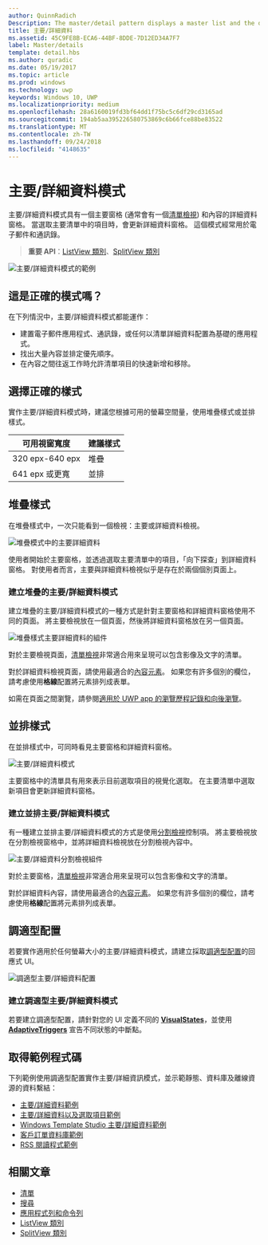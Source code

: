 ```yaml
---
author: QuinnRadich
Description: The master/detail pattern displays a master list and the details for the currently selected item. This pattern is frequently used for email and contact lists/address books.
title: 主要/詳細資料
ms.assetid: 45C9FE8B-ECA6-44BF-8DDE-7D12ED34A7F7
label: Master/details
template: detail.hbs
ms.author: quradic
ms.date: 05/19/2017
ms.topic: article
ms.prod: windows
ms.technology: uwp
keywords: Windows 10, UWP
ms.localizationpriority: medium
ms.openlocfilehash: 28a6160019fd3bf64dd1f75bc5c6df29cd3165ad
ms.sourcegitcommit: 194ab5aa395226580753869c6b66fce88be83522
ms.translationtype: MT
ms.contentlocale: zh-TW
ms.lasthandoff: 09/24/2018
ms.locfileid: "4148635"
---
```

# <a name="masterdetails-pattern"></a>主要/詳細資料模式

 

主要/詳細資料模式具有一個主要窗格 (通常會有一個[清單檢視](lists.md)) 和內容的詳細資料窗格。 當選取主要清單中的項目時，會更新詳細資料窗格。 這個模式經常用於電子郵件和通訊錄。

> **重要 API**：[ListView 類別](https://docs.microsoft.com/en-us/uwp/api/Windows.UI.Xaml.Controls.ListView)、[SplitView 類別](https://docs.microsoft.com/en-us/uwp/api/windows.ui.xaml.controls.splitview)

![主要/詳細資料模式的範例](images/HIGSecOne_MasterDetail.png)

## <a name="is-this-the-right-pattern"></a>這是正確的模式嗎？

在下列情況中，主要/詳細資料模式都能運作：

-   建置電子郵件應用程式、通訊錄，或任何以清單詳細資料配置為基礎的應用程式。
-   找出大量內容並排定優先順序。
-   在內容之間往返工作時允許清單項目的快速新增和移除。

## <a name="choose-the-right-style"></a>選擇正確的樣式

實作主要/詳細資料模式時，建議您根據可用的螢幕空間量，使用堆疊樣式或並排樣式。

| 可用視窗寬度 | 建議樣式 |
|------------------------|-------------------|
| 320 epx-640 epx        | 堆疊           |
| 641 epx 或更寬       | 並排      |

 
## <a name="stacked-style"></a>堆疊樣式

在堆疊樣式中，一次只能看到一個檢視：主要或詳細資料檢視。

![堆疊模式中的主要詳細資料](images/patterns-md-stacked.png)

使用者開始於主要窗格，並透過選取主要清單中的項目，「向下探查」到詳細資料窗格。 對使用者而言，主要與詳細資料檢視似乎是存在於兩個個別頁面上。

### <a name="create-a-stacked-masterdetails-pattern"></a>建立堆疊的主要/詳細資料模式

建立堆疊的主要/詳細資料模式的一種方式是針對主要窗格和詳細資料窗格使用不同的頁面。 將主要檢視放在一個頁面，然後將詳細資料窗格放在另一個頁面。

![堆疊樣式主要詳細資料的組件](images/patterns-md-stacked-parts.png)

對於主要檢視頁面，[清單檢視](lists.md)非常適合用來呈現可以包含影像及文字的清單。 

對於詳細資料檢視頁面，請使用最適合的[內容元素](../layout/layout-panels.md)。 如果您有許多個別的欄位，請考慮使用**格線**配置將元素排列成表單。

如需在頁面之間瀏覽，請參閱[適用於 UWP app 的瀏覽歷程記錄和向後瀏覽](../basics/navigation-history-and-backwards-navigation.md)。

## <a name="side-by-side-style"></a>並排樣式

在並排樣式中，可同時看見主要窗格和詳細資料窗格。

![主要/詳細資料模式](images/patterns-masterdetail-400x227.png)

主要窗格中的清單具有用來表示目前選取項目的視覺化選取。 在主要清單中選取新項目會更新詳細資料窗格。

### <a name="create-a-side-by-side-masterdetails-pattern"></a>建立並排主要/詳細資料模式

有一種建立並排主要/詳細資料模式的方式是使用[分割檢視](split-view.md)控制項。 將主要檢視放在分割檢視窗格中，並將詳細資料檢視放在分割檢視內容中。

![主要/詳細資料分割檢視組件](images/patterns_md_splitview_parts.png)

對於主要窗格，[清單檢視](lists.md)非常適合用來呈現可以包含影像和文字的清單。

對於詳細資料內容，請使用最適合的[內容元素](../layout/layout-panels.md)。 如果您有許多個別的欄位，請考慮使用**格線**配置將元素排列成表單。

## <a name="adaptive-layout"></a>調適型配置

若要實作適用於任何螢幕大小的主要/詳細資料模式，請建立採取[調適型配置](../layout/layouts-with-xaml.md)的回應式 UI。

![調適型主要/詳細資料配置](images/patterns_masterdetail.png)

### <a name="create-an-adaptive-masterdetails-pattern"></a>建立調適型主要/詳細資料模式
若要建立調適型配置，請針對您的 UI 定義不同的 [**VisualStates**](https://docs.microsoft.com/en-us/uwp/api/windows.ui.xaml.visualstate)，並使用 [**AdaptiveTriggers**](https://docs.microsoft.com/en-us/uwp/api/Windows.UI.Xaml.AdaptiveTrigger) 宣告不同狀態的中斷點。

## <a name="get-the-sample-code"></a>取得範例程式碼

下列範例使用調適型配置實作主要/詳細資訊模式，並示範靜態、資料庫及離線資源的資料繫結： 
- [主要/詳細資料範例](https://github.com/Microsoft/Windows-universal-samples/tree/master/Samples/XamlMasterDetail) 
- [主要/詳細資料以及選取項目範例](https://github.com/Microsoft/Windows-universal-samples/tree/master/Samples/XamlListView)
- [Windows Template Studio 主要/詳細資料範例](https://github.com/Microsoft/WindowsTemplateStudio/tree/master/templates/Uwp/Pages/MasterDetail)
- [客戶訂單資料庫範例](https://github.com/Microsoft/Windows-appsample-customers-orders-database)
- [RSS 閱讀程式範例](https://github.com/Microsoft/Windows-appsample-rssreader)

## <a name="related-articles"></a>相關文章

- [清單](lists.md)
- [搜尋](search.md)
- [應用程式列和命令列](app-bars.md)
- [ListView 類別](https://docs.microsoft.com/en-us/uwp/api/Windows.UI.Xaml.Controls.ListView)
- [SplitView 類別](https://docs.microsoft.com/en-us/uwp/api/windows.ui.xaml.controls.splitview)
